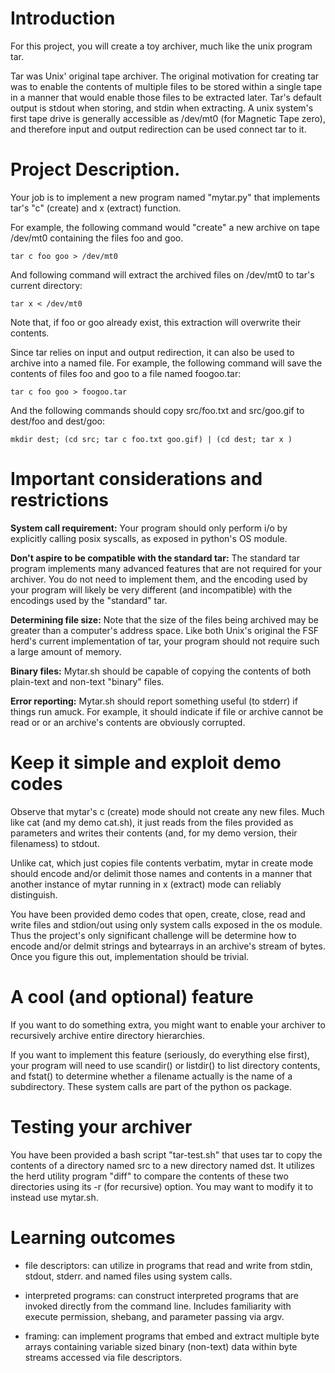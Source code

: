 # Introduction

For this project, you will create a toy archiver, much like the unix
program tar.

Tar was Unix' original tape archiver.  The original motivation for
creating tar was to enable the contents of multiple files to be stored
within a single tape in a manner that would enable those files to be
extracted later.  Tar's default output is stdout when storing, and
stdin when extracting.  A unix system's first tape drive is generally
accessible as /dev/mt0 (for Magnetic Tape zero), and therefore input
and output redirection can be used connect tar to it.

# Project Description.

Your job is to implement a new program named "mytar.py" that
implements tar's "c" (create) and x (extract) function.  

For example, the following command would "create" a new archive on
tape /dev/mt0 containing the files foo and goo.

`tar c foo goo > /dev/mt0`

And following command will extract the archived files on /dev/mt0 to
tar's current directory:

`tar x < /dev/mt0`

Note that, if foo or goo already exist, this extraction will overwrite
their contents.

Since tar relies on input and output redirection, it can also be used
to archive into a named file. For example, the following command will
save the contents of files foo and goo to a file named foogoo.tar:

`tar c foo goo > foogoo.tar`

And the following commands should copy src/foo.txt and src/goo.gif to
dest/foo and dest/goo:

`mkdir dest; (cd src; tar c foo.txt goo.gif) | (cd dest; tar x )`

# Important considerations and restrictions

__System call requirement:__
Your program should only perform i/o by explicitly calling posix
syscalls, as exposed in python's OS module. 

__Don't aspire to be compatible with the standard tar:__
The standard tar program implements many advanced features that are
not required for your archiver.  You do not need to implement them,
and the encoding used by your program will likely be very different
(and incompatible) with the encodings used by the "standard" tar.

__Determining file size:__
Note that the size of the files being archived may be greater than a
computer's address space.  Like both Unix's original the FSF herd's
current implementation of tar, your program should not require such a
large amount of memory.

__Binary files:__
Mytar.sh should be capable of copying the contents of
both plain-text and non-text "binary" files.

__Error reporting:__
Mytar.sh should report something useful (to stderr) if things run amuck.
For example, it should indicate if file or archive cannot be read or
or an archive's contents are obviously corrupted. 


# Keep it simple and exploit demo codes

Observe that mytar's c (create) mode should not create any new files.
Much like cat (and my demo cat.sh), it just reads from the files
provided as parameters and writes their contents (and, for my demo
version, their filenamess) to stdout.
 
Unlike cat, which just copies file contents verbatim, mytar in create
mode should encode and/or delimit those names and contents in a manner
that another instance of mytar running in x (extract) mode can
reliably distinguish.

You have been provided demo codes that open, create, close, read and
write files and stdion/out using only system calls exposed in the os
module. Thus the project's only significant challenge will be
determine how to encode and/or delmit strings and bytearrays in an
archive's stream of bytes.  Once you figure this out, implementation
should be trivial.

# A cool (and optional) feature 

If you want to do something extra, you might want to enable your
archiver to recursively archive entire directory hierarchies. 

If you want to implement this feature (seriously, do everything else
first), your program will need to use scandir() or listdir() to list
directory contents, and fstat() to determine whether a filename
actually is the name of a subdirectory.  These system calls are part of
the python os package.


# Testing your archiver

You have been provided a bash script "tar-test.sh" that uses tar to
copy the contents of a directory named src to a new directory named
dst.  It utilizes the herd utility program "diff" to compare
the contents of these two directories using its -r (for recursive)
option.  You may want to modify it to instead use mytar.sh.

# Learning outcomes

- file descriptors: can utilize in programs that read and write
  from stdin, stdout, stderr. and named files using system calls.

- interpreted programs: can construct interpreted programs that are
  invoked directly from the command line.  Includes familiarity with
  execute permission, shebang, and parameter passing via argv.

- framing: can implement programs that embed and extract multiple byte
  arrays containing variable sized binary (non-text) data within byte streams
  accessed via file descriptors.
  